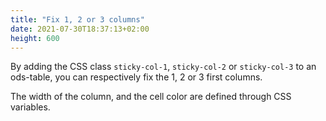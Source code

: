 ```yaml
---
title: "Fix 1, 2 or 3 columns"
date: 2021-07-30T18:37:13+02:00
height: 600
---
```


By adding the CSS class `sticky-col-1`, `sticky-col-2` or `sticky-col-3` to an ods-table, 
you can respectively fix the 1, 2 or 3 first columns.

The width of the column, and the cell color are defined through CSS variables.